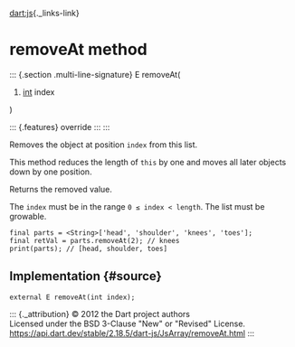 [dart:js](../../dart-js/dart-js-library){._links-link}

removeAt method
===============

::: {.section .multi-line-signature}
E removeAt(

1.  [int](../../dart-core/int-class) index

)

::: {.features}
override
:::
:::

Removes the object at position `index` from this list.

This method reduces the length of `this` by one and moves all later
objects down by one position.

Returns the removed value.

The `index` must be in the range `0 ≤ index < length`. The list must be
growable.

``` {.language-dart data-language="dart"}
final parts = <String>['head', 'shoulder', 'knees', 'toes'];
final retVal = parts.removeAt(2); // knees
print(parts); // [head, shoulder, toes]
```

Implementation {#source}
--------------

``` {.language-dart data-language="dart"}
external E removeAt(int index);
```

::: {._attribution}
© 2012 the Dart project authors\
Licensed under the BSD 3-Clause \"New\" or \"Revised\" License.\
<https://api.dart.dev/stable/2.18.5/dart-js/JsArray/removeAt.html>
:::
